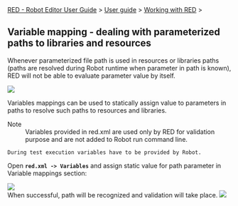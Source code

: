 <html>
<head>
<link href="PLUGINS_ROOT/org.robotframework.ide.eclipse.main.plugin.doc.user/help/style.css" rel="stylesheet" type="text/css"/>
</head>
<body>
<a href="../../../../help/index.html">RED - Robot Editor User Guide</a> &gt; <a href="../../../../help/user_guide/user_guide.html">User guide</a> &gt; <a href="../../../../help/user_guide/working_with_RED.html">Working with RED</a> &gt; 
<h2>Variable mapping - dealing with parameterized paths to libraries and resources</h2>
<p>
Whenever parameterized file path is used in resources or libraries paths (paths are resolved during Robot runtime when parameter in path is known), RED will not be able to evaluate parameter value by itself.</p></body></html>

![](images/variable_mapping_5.png)

Variables mappings can be used to statically assign value to parameters in paths to resolve such paths to resources and libraries.

<dl class="note">
<dt>Note</dt>
<dd>Variables provided in red.xml are used only by RED for validation purpose and are not added to Robot run command line.</dd></dl>

    During test execution variables have to be provided by Robot.

Open __`` red.xml -> Variables ``__ and assign static value for path parameter in Variable mappings section:

![](images/variable_mapping_6.gif)  
When successful, path will be recognized and validation will take place.
![](images/variable_mapping_7.png) 